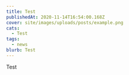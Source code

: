 ```yaml
---
title: Test
publishedAt: 2020-11-14T16:54:00.168Z
cover: site/images/uploads/posts/example.png
cats:
  - Test
tags:
  - news
blurb: Test
---
```

Test